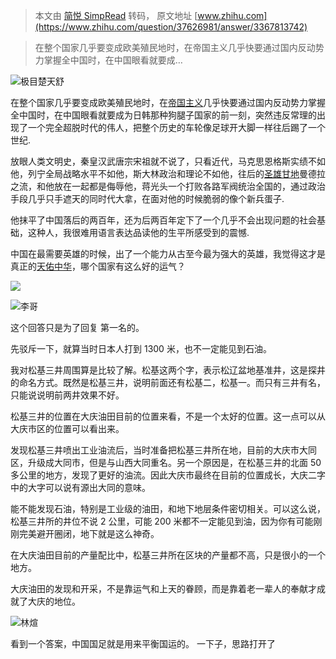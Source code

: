 > 本文由 [简悦 SimpRead](http://ksria.com/simpread/) 转码， 原文地址 [www.zhihu.com](https://www.zhihu.com/question/37626981/answer/3367813742)

> 在整个国家几乎要变成欧美殖民地时，在帝国主义几乎快要通过国内反动势力掌握全中国时，在中国眼看就要成…

![](https://picx.zhimg.com/v2-98dfc446e506c81bb9e84ed0f11d6658_l.jpg?source=2c26e567)极目楚天舒

在整个国家几乎要变成欧美殖民地时，在[帝国主义](https://www.zhihu.com/search?q=%E5%B8%9D%E5%9B%BD%E4%B8%BB%E4%B9%89&search_source=Entity&hybrid_search_source=Entity&hybrid_search_extra=%7B%22sourceType%22%3A%22answer%22%2C%22sourceId%22%3A3367813742%7D)几乎快要通过国内反动势力掌握全中国时，在中国眼看就要成为日韩那种狗腿子国家的前一刻，突然违反常理的出现了一个完全超脱时代的伟人，把整个历史的车轮像足球开大脚一样往后踢了一个世纪.

放眼人类文明史，秦皇汉武唐宗宋祖就不说了，只看近代，马克思恩格斯实绩不如他，列宁全局战略水平不如他，斯大林政治和理论不如他，往后的[圣雄甘地](https://www.zhihu.com/search?q=%E5%9C%A3%E9%9B%84%E7%94%98%E5%9C%B0&search_source=Entity&hybrid_search_source=Entity&hybrid_search_extra=%7B%22sourceType%22%3A%22answer%22%2C%22sourceId%22%3A3367813742%7D)曼德拉之流，和他放在一起都是侮辱他，蒋光头一个打败各路军阀统治全国的，通过政治手段几乎只手遮天的同时代大拿，在面对他的时候脆弱的像个新兵蛋子.

他抹平了中国落后的两百年，还为后两百年定下了一个几乎不会出现问题的社会基础，这种人，我很难用语言表达品读他的生平所感受到的震憾.

中国在最需要英雄的时候，出了一个能力从古至今最为强大的英雄，我觉得这才是真正的[天佑中华](https://www.zhihu.com/search?q=%E5%A4%A9%E4%BD%91%E4%B8%AD%E5%8D%8E&search_source=Entity&hybrid_search_source=Entity&hybrid_search_extra=%7B%22sourceType%22%3A%22answer%22%2C%22sourceId%22%3A3367813742%7D)，哪个国家有这么好的运气？

![](https://picx.zhimg.com/v2-957b9b3e79f29bfded689315f55626e5_r.jpg?source=2c26e567)

![](https://picx.zhimg.com/v2-419736702895d2411bb412f6e06b6637_l.jpg?source=1def8aca)李哥

这个回答只是为了回复 第一名的。

先驳斥一下，就算当时日本人打到 1300 米，也不一定能见到石油。

我对松基三井周围算是比较了解。松基这两个字，表示松辽盆地基准井，这是探井的命名方式。既然是松基三井，说明前面还有松基二，松基一。而只有三井有名，只能说说明前两井效果不好。

松基三井的位置在大庆油田目前的位置来看，不是一个太好的位置。这一点可以从大庆市区的位置可以看出来。

发现松基三井喷出工业油流后，当时准备把松基三井所在地，目前的大庆市大同区，升级成大同市，但是与山西大同重名。另一个原因是，在松基三井的北面 50 多公里的地方，发现了更好的油流。因此大庆市最终在目前的位置成长，大庆二字中的大字可以说有源出大同的意味。

能不能发现石油，特别是工业级的油田，和地下地层条件密切相关。可以这么说，松基三井所的井位不说 2 公里，可能 200 米都不一定能见到油，因为你有可能刚刚完美避开圈闭，地下就是这么神奇。

在大庆油田目前的产量配比中，松基三井所在区块的产量都不高，只是很小的一个地方。

大庆油田的发现和开采，不是靠运气和上天的眷顾，而是靠着老一辈人的奉献才成就了大庆的地位。

![](https://pic1.zhimg.com/v2-b92d37e6ac05d71f45e663e44413a08d_l.jpg?source=1def8aca)林煊

看到一个答案，中国国足就是用来平衡国运的。 一下子，思路打开了